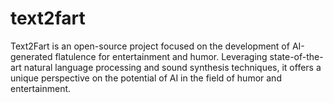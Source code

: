 # text2fart
Text2Fart is an open-source project focused on the development of AI-generated flatulence for entertainment and humor. Leveraging state-of-the-art natural language processing and sound synthesis techniques, it offers a unique perspective on the potential of AI in the field of humor and entertainment.
